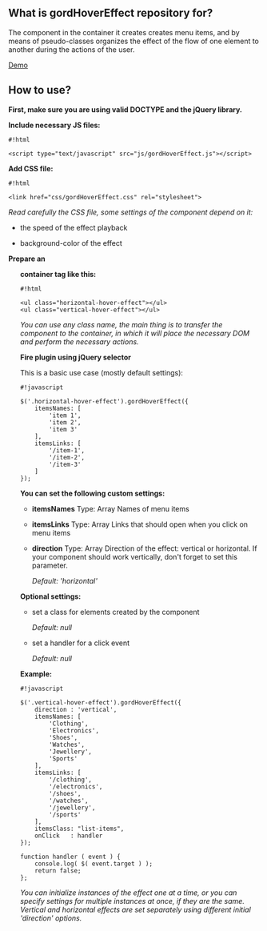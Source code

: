 ## What is gordHoverEffect repository for? ##

The component in the container it creates creates menu items, and by means of pseudo-classes organizes the effect of the flow of one element to another during the actions of the user.

[Demo](http://gordievskiy.com/lab/gordHoverEffect)

## How to use? ##

**First, make sure you are using valid DOCTYPE and the jQuery library.**

**Include necessary JS files:**
    
```
#!html

<script type="text/javascript" src="js/gordHoverEffect.js"></script>
```

**Add CSS file:**
    
```
#!html

<link href="css/gordHoverEffect.css" rel="stylesheet">
```
*Read carefully the CSS file, some settings of the component depend on it:*

* the speed of the effect playback

* background-color of the effect

**Prepare an <ul> container tag like this:**
    
```
#!html

<ul class="horizontal-hover-effect"></ul>
<ul class="vertical-hover-effect"></ul>
```

*You can use any class name, the main thing is to transfer the component to the container, in which it will place the necessary DOM and perform the necessary actions.*

**Fire plugin using jQuery selector**

This is a basic use case (mostly default settings):
    
```
#!javascript

$('.horizontal-hover-effect').gordHoverEffect({
    itemsNames: [
        'item 1',
        'item 2',
        'item 3'
    ],
    itemsLinks: [
        '/item-1',
        '/item-2',
        '/item-3'
    ]
});
```

**You can set the following custom settings:**

* **itemsNames**
    Type: Array
    Names of menu items

* **itemsLinks**
    Type: Array
    Links that should open when you click on menu items

* **direction**
    Type: Array
    Direction of the effect: vertical or horizontal. If your component should work vertically, don't forget to set this parameter.

    *Default: 'horizontal'*

**Optional settings:**


* set a class for elements created by the component
    
    *Default: null*

* set a handler for a click event
    
    *Default: null*


**Example:**
```
#!javascript

$('.vertical-hover-effect').gordHoverEffect({
    direction : 'vertical',
    itemsNames: [
        'Clothing',
        'Electronics',
        'Shoes',
        'Watches',
        'Jewellery',
        'Sports'
    ],
    itemsLinks: [
        '/clothing',
        '/electronics',
        '/shoes',
        '/watches',
        '/jewellery',
        '/sports'
    ],
    itemsClass: "list-items",
    onClick   : handler
});

function handler ( event ) {
    console.log( $( event.target ) );
    return false;
};

```

*You can initialize instances of the effect one at a time, or you can specify settings for multiple instances at once, if they are the same.
Vertical and horizontal effects are set separately using different initial 'direction' options.*